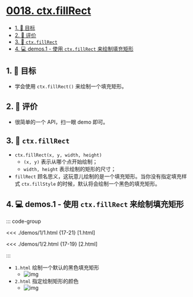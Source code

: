 # [0018. ctx.fillRect](https://github.com/tnotesjs/TNotes.canvas/tree/main/notes/0018.%20ctx.fillRect)

<!-- region:toc -->

- [1. 🎯 目标](#1--目标)
- [2. 🫧 评价](#2--评价)
- [3. 📒 `ctx.fillRect`](#3--ctxfillrect)
- [4. 💻 demos.1 - 使用 `ctx.fillRect` 来绘制填充矩形](#4--demos1---使用-ctxfillrect-来绘制填充矩形)

<!-- endregion:toc -->

## 1. 🎯 目标

- 学会使用 `ctx.fillRect()` 来绘制一个填充矩形。

## 2. 🫧 评价

- 很简单的一个 API，扫一眼 demo 即可。

## 3. 📒 `ctx.fillRect`

- `ctx.fillRect(x, y, width, height)`
  - `(x, y)` 表示从哪个点开始绘制；
  - `width, height` 表示绘制的矩形的尺寸；
- `fillRect` 顾名思义，这玩意儿绘制的是一个填充矩形。当你没有指定填充样式 `ctx.fillStyle` 的时候，默认将会绘制一个黑色的填充矩形。

## 4. 💻 demos.1 - 使用 `ctx.fillRect` 来绘制填充矩形

::: code-group

<<< ./demos/1/1.html {17-21} [1.html]

<<< ./demos/1/2.html {17-19} [2.html]

:::

- `1.html` 绘制一个默认的黑色填充矩形
  - ![img](https://cdn.jsdelivr.net/gh/Tdahuyou/imgs@main/2024-10-04-00-45-56.png)
- `2.html` 指定绘制矩形的颜色
  - ![img](https://cdn.jsdelivr.net/gh/Tdahuyou/imgs@main/2024-10-04-00-46-11.png)
